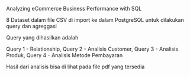 Analyzing eCommerce Business Performance with SQL

8 Dataset dalam file CSV di import ke dalam PostgreSQL untuk dilakukan query dan agreggasi

Query yang dihasilkan adalah

Query 1 - Relationship, Query 2 - Analisis Customer, Query 3 - Analisis Produk, Query 4 - Analisis Metode Pembayaran

Hasil dari analisis bisa di lihat pada file pdf yang tersedia
